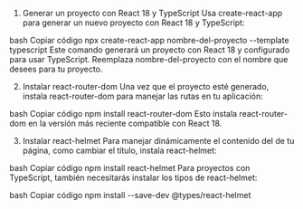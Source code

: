1. Generar un proyecto con React 18 y TypeScript
Usa create-react-app para generar un nuevo proyecto con React 18 y TypeScript:

bash
Copiar código
npx create-react-app nombre-del-proyecto --template typescript
Este comando generará un proyecto con React 18 y configurado para usar TypeScript. Reemplaza nombre-del-proyecto con el nombre que desees para tu proyecto.

2. Instalar react-router-dom
Una vez que el proyecto esté generado, instala react-router-dom para manejar las rutas en tu aplicación:

bash
Copiar código
npm install react-router-dom
Esto instala react-router-dom en la versión más reciente compatible con React 18.

3. Instalar react-helmet
Para manejar dinámicamente el contenido del <head> de tu página, como cambiar el título, instala react-helmet:

bash
Copiar código
npm install react-helmet
Para proyectos con TypeScript, también necesitarás instalar los tipos de react-helmet:

bash
Copiar código
npm install --save-dev @types/react-helmet
